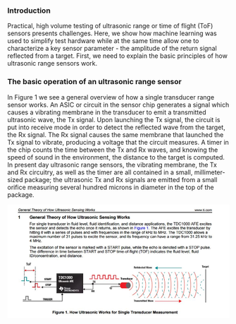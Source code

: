 ### Introduction

Practical, high volume testing of ultrasonic range or time of flight (ToF) sensors presents challenges.  Here, we show how machine learning was used to simplify test hardware while at the same time allow one to characterize a key sensor parameter - the amplitude of the return signal reflected from a target.  First, we need to explain the basic principles of how ultrasonic range sensors work.  

### The basic operation of an ultrasonic range sensor

In Figure 1 we see a general overview of how a single transducer range sensor works.  An ASIC or circuit in the sensor chip generates a signal which causes a vibrating membrane in the transducer to emit a transmitted ultrasonic wave, the Tx signal.  Upon launching the Tx signal, the circuit is put into receive mode in order to detect the reflected wave from the target, the Rx signal. The Rx signal causes the same membrane that launched the Tx signal to vibrate, producing a voltage that the circuit measures.  A timer in the chip counts the time between the Tx and Rx waves, and knowing the speed of sound in the environment, the distance to the target is computed.  In present day ultrasonic range sensors, the vibrating membrane, the Tx and Rx circuitry, as well as the timer are all contained in a small, millimeter-sized package; the ultrasonic Tx and Rx signals are emitted from a small orifice measuring several hundred microns in diameter in the top of the package. 



![Signals](https://github.com/michaelalex94536/Assorted-ML/blob/main/UltrasonicSensorTesting/images/TI_Tx_Rx.jpg)
